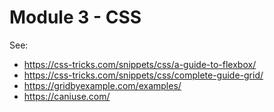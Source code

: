 # Module 3 - CSS

See:
- https://css-tricks.com/snippets/css/a-guide-to-flexbox/
- https://css-tricks.com/snippets/css/complete-guide-grid/
- https://gridbyexample.com/examples/
- https://caniuse.com/
